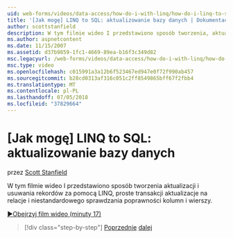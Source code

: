 ```yaml
---
uid: web-forms/videos/data-access/how-do-i-with-linq/how-do-i-linq-to-sql-updating-the-database
title: '[Jak mogę] LINQ to SQL: aktualizowanie bazy danych | Dokumentacja firmy Microsoft'
author: scottstanfield
description: W tym filmie wideo I przedstawiono sposób tworzenia, aktualizacji i usuwania rekordów za pomocą LINQ, proste transakcji aktualizacje na relacje i kolumnę niestandardową i...
ms.author: aspnetcontent
ms.date: 11/15/2007
ms.assetid: d37b9859-1fc1-4669-89ea-b16f3c349d82
msc.legacyurl: /web-forms/videos/data-access/how-do-i-with-linq/how-do-i-linq-to-sql-updating-the-database
msc.type: video
ms.openlocfilehash: c015991a3a12b6f523467ed947e0f72f990ab457
ms.sourcegitcommit: b28cd0313af316c051c2ff8549865bff67f2fbb4
ms.translationtype: MT
ms.contentlocale: pl-PL
ms.lasthandoff: 07/05/2018
ms.locfileid: "37829664"
---
```

<a name="how-do-i-linq-to-sql-updating-the-database"></a>[Jak mogę] LINQ to SQL: aktualizowanie bazy danych
====================
przez [Scott Stanfield](https://github.com/scottstanfield)

W tym filmie wideo I przedstawiono sposób tworzenia aktualizacji i usuwania rekordów za pomocą LINQ, proste transakcji aktualizacje na relacje i niestandardowego sprawdzania poprawności kolumn i wierszy.

[&#9654;Obejrzyj film wideo (minuty 17)](https://channel9.msdn.com/Blogs/ASP-NET-Site-Videos/how-do-i-linq-to-sql-updating-the-database)

> [!div class="step-by-step"]
> [Poprzednie](how-do-i-linq-to-sql-querying-the-database.md)
> [dalej](how-do-i-linq-to-sql-linqdatasource.md)
